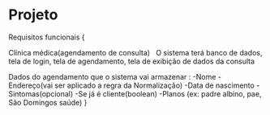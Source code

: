 # Projeto

Requisitos funcionais {

  Clínica médica(agendamento de consulta)
 
  O sistema terá banco de dados, tela de login, tela de agendamento, tela de exibição de dados da consulta

  Dados do agendamento que o sistema vai armazenar :
    -Nome 
    -Endereço(vai ser aplicado a regra da Normalização) 
    -Data de nascimento 
    -Sintomas(opcional) 
    -Se já é cliente(boolean) 
    -Planos (ex: padre albino, pae, São Domingos saúde)
}
